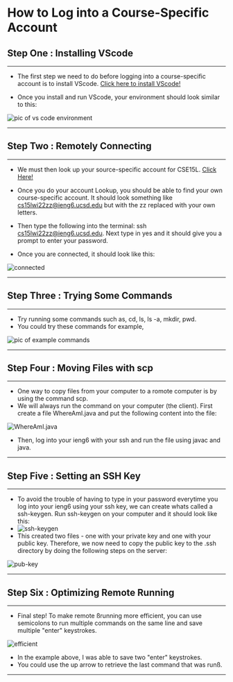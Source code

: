 # **How to Log into a Course-Specific Account**

## **Step One : Installing VScode**

---

- The first step we need to do before logging into a course-specific account is to install VScode. [Click here to install VScode!](https://code.visualstudio.com)

- Once you install and run VScode, your environment should look similar to this:

![pic of vs code environment](https://user-images.githubusercontent.com/92359561/149450527-f2d3b1ec-84ce-4c0b-9e99-1a44108d5329.png)

---

## **Step Two : Remotely Connecting**

---

- We must then look up your source-specific account for CSE15L. [Click Here!](https://sdacs.ucsd.edu/~icc/index.php)

- Once you do your account Lookup, you should be able to find your own course-specific account. It should look something like cs15lwi22zz@ieng6.ucsd.edu but with the zz replaced with your own letters.

- Then type the following into the terminal: ssh cs15lwi22zz@ieng6.ucsd.edu. Next type in yes and it should give you a prompt to enter your password.

- Once you are connected, it should look like this:

![connected](https://user-images.githubusercontent.com/92359561/149451212-4df9bf37-cc50-4dce-9def-228a01f1b5d0.png)

---

## **Step Three : Trying Some Commands**

---

- Try running some commands such as, cd, ls, ls -a, mkdir, pwd.
- You could try these commands for example,

![pic of example commands](https://user-images.githubusercontent.com/92359561/149451512-f506ab53-bf95-44ce-a359-d49ac519beeb.png)

---

## **Step Four : Moving Files with scp**

---

- One way to copy files from your computer to a romote computer is by using the command scp.
- We will always run the command on your computer (the client). First create a file WhereAmI.java and put the following content into the file:

![WhereAmI.java](https://user-images.githubusercontent.com/92359561/149452152-e586036d-781c-43a1-9395-924db2bb146e.png)

- Then, log into your ieng6 with your ssh and run the file using javac and java.

---

## **Step Five : Setting an SSH Key**

---

- To avoid the trouble of having to type in your password everytime you log into your ieng6 using your ssh key, we can create whats called a ssh-keygen. Run ssh-keygen on your computer and it should look like this:
- ![ssh-keygen](https://user-images.githubusercontent.com/92359561/149452820-452ded7f-2825-4c33-850e-3ed64f34136b.png)
- This created two files - one with your private key and one with your public key. Therefore, we now need to copy the public key to the .ssh directory by doing the following steps on the server:

![pub-key](https://user-images.githubusercontent.com/92359561/149453178-b9c20ff0-ecc1-49a7-8bd6-71afd14f1186.png)

---

## **Step Six : Optimizing Remote Running**

---

- Final step! To make remote ßrunning more efficient, you can use semicolons to run multiple commands on the same line and save multiple "enter" keystrokes.

![efficient](https://user-images.githubusercontent.com/92359561/149453719-108f2002-6e76-472f-ac83-f31668aa0a14.png)

- In the example above, I was able to save two "enter" keystrokes.
- You could use the up arrow to retrieve the last command that was runß.

---
